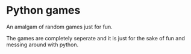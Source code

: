 # Python games
An amalgam of random games just for fun.

The games are completely seperate and it is just for the sake of fun and messing around with python.
